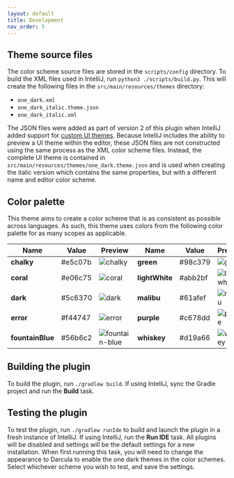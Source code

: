 ```yaml
---
layout: default
title: Development
nav_order: 5
---
```


## Theme source files

The color scheme source files are stored in the `scripts/config` directory. To build the XML files used in IntelliJ, run `python3 ./scripts/build.py`. This will create the following files in the `src/main/resources/themes` directory:

* `one_dark.xml`
* `one_dark_italic.theme.json`
* `one_dark_italic.xml`

The JSON files were added as part of version 2 of this plugin when IntelliJ added support for [custom UI themes][custom-ui-themes]. Because IntelliJ includes the ability to preview a UI theme within the editor, these JSON files are not constructed using the same process as the XML color scheme files. Instead, the complete UI theme is contained in `src/main/resources/themes/one_dark.theme.json` and is used when creating the italic version which contains the same properties, but with a different name and editor color scheme.

## Color palette

This theme aims to create a color scheme that is as consistent as possible across languages.  As such, this theme uses colors from the following color palette for as many scopes as applicable.

| Name             | Value   | Preview          | Name           | Value   | Preview        |
|------------------|---------|------------------|----------------|---------|----------------|
| **chalky**       | #e5c07b | ![chalky]        | **green**      | #98c379 | ![green]       |
| **coral**        | #e06c75 | ![coral]         | **lightWhite** | #abb2bf | ![light-white] |
| **dark**         | #5c6370 | ![dark]          | **malibu**     | #61afef | ![malibu]      |
| **error**        | #f44747 | ![error]         | **purple**     | #c678dd | ![purple]      |
| **fountainBlue** | #56b6c2 | ![fountain-blue] | **whiskey**    | #d19a66 | ![whiskey]     |

## Building the plugin

To build the plugin, run `./gradlew build`. If using IntelliJ, sync the Gradle project and run the **Build** task.

## Testing the plugin

To test the plugin, run `./gradlew runIde` to build and launch the plugin in a fresh instance of IntelliJ. If using IntelliJ, run the **Run IDE** task. All plugins will be disabled and settings will be the default settings for a new installation. When first running this task, you will need to change the appearance to Darcula to enable the one dark themes in the color schemes. Select whichever scheme you wish to test, and save the settings.

[custom-ui-themes]: https://blog.jetbrains.com/idea/2019/03/brighten-up-your-day-add-color-to-intellij-idea "Custom UI themes"
[chalky]: https://raw.githubusercontent.com/markypython/jetbrains-one-dark-theme/master/docs/colors/chalky.jpg
[coral]: https://raw.githubusercontent.com/markypython/jetbrains-one-dark-theme/master/docs/colors/coral.jpg
[dark]: https://raw.githubusercontent.com/markypython/jetbrains-one-dark-theme/master/docs/colors/dark.jpg
[error]: https://raw.githubusercontent.com/markypython/jetbrains-one-dark-theme/master/docs/colors/error.jpg
[fountain-blue]: https://raw.githubusercontent.com/markypython/jetbrains-one-dark-theme/master/docs/colors/fountain-blue.jpg
[green]: https://raw.githubusercontent.com/markypython/jetbrains-one-dark-theme/master/docs/colors/green.jpg
[invalid]: https://raw.githubusercontent.com/markypython/jetbrains-one-dark-theme/master/docs/colors/invalid.jpg
[light-white]: https://raw.githubusercontent.com/markypython/jetbrains-one-dark-theme/master/docs/colors/light-white.jpg
[malibu]: https://raw.githubusercontent.com/markypython/jetbrains-one-dark-theme/master/docs/colors/malibu.jpg
[purple]: https://raw.githubusercontent.com/markypython/jetbrains-one-dark-theme/master/docs/colors/purple.jpg
[whiskey]: https://raw.githubusercontent.com/markypython/jetbrains-one-dark-theme/master/docs/colors/whiskey.jpg
